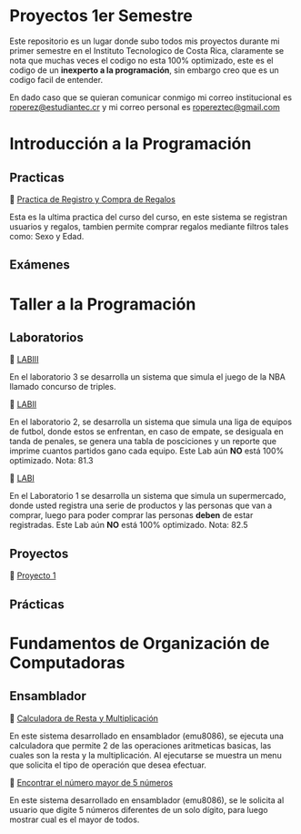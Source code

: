 # Proyectos 1er Semestre
Este repositorio es un lugar donde subo todos mis proyectos durante mi primer semestre en el Instituto Tecnologico de Costa Rica, claramente se nota que muchas veces el codigo no esta 100% optimizado, este es el codigo de un **inexperto a la programación**, sin embargo creo que es un codigo facil de entender.

En dado caso que se quieran comunicar conmigo mi correo institucional es roperez@estudiantec.cr y mi correo personal es ropereztec@gmail.com

# Introducción a la Programación
## Practicas
🌟 [Practica de Registro y Compra de Regalos](https://github.com/ropereztec/Proyectos-1er-Semestre/blob/main/Regalos.py)

Esta es la ultima practica del curso del curso, en este sistema se registran usuarios y regalos, tambien permite comprar regalos mediante filtros tales como: Sexo y Edad.

## Exámenes

# Taller a la Programación
## Laboratorios
🌟 [LABIII](https://github.com/ropereztec/Proyectos-1er-Semestre/blob/main/Laboratorio%203%20(Taller%20de%20Programaci%C3%B3n).py)

En el laboratorio 3 se desarrolla un sistema que simula el juego de la NBA llamado concurso de triples.

🌟 [LABII](https://github.com/ropereztec/Proyectos-1er-Semestre/blob/main/Lab%20II.py)

En el laboratorio 2, se desarrolla un sistema que simula una liga de equipos de futbol, donde estos se enfrentan, en caso de empate, se desiguala en tanda de penales, se genera una tabla de posciciones y un reporte que imprime cuantos partidos gano cada equipo. Este Lab aún **NO** está 100% optimizado. Nota: 81.3

🌟 [LABI](https://github.com/ropereztec/Proyectos-1er-Semestre/blob/main/Lab1.py)

En el Laboratorio 1 se desarrolla un sistema que simula un supermercado, donde usted registra una serie de productos y las personas que van a comprar, luego para poder comprar las personas **deben** de estar registradas. Este Lab aún **NO** está 100% optimizado. Nota: 82.5

## Proyectos
🌟 [Proyecto 1](https://github.com/ropereztec/Proyectos-1er-Semestre/blob/main/proy.py)


## Prácticas

# Fundamentos de Organización de Computadoras
## Ensamblador
🌟 [Calculadora de Resta y Multiplicación](https://github.com/ropereztec/Proyectos-1er-Semestre/blob/main/Calculadora%20de%20Resta%20y%20multiplicacion%20de%20un%20digito.asm)

En este sistema desarrollado en ensamblador (emu8086), se ejecuta una calculadora que permite 2 de las operaciones aritmeticas basicas, las cuales son la resta y la multiplicación. Al ejecutarse se muestra un menu que solicita el tipo de operación que desea efectuar.

🌟 [Encontrar el número mayor de 5 números](https://github.com/ropereztec/Proyectos-1er-Semestre/blob/main/num%20mayor.asm)

En este sistema desarrollado en ensamblador (emu8086), se le solicita al usuario que digite 5 números diferentes de un solo dígito, para luego mostrar cual es el mayor de todos.

